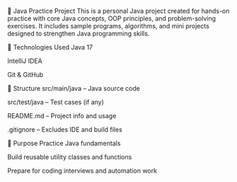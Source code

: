 📌 Java Practice Project
This is a personal Java project created for hands-on practice with core Java concepts, OOP principles, and problem-solving exercises.
It includes sample programs, algorithms, and mini projects designed to strengthen Java programming skills.

🔧 Technologies Used
Java 17

IntelliJ IDEA

Git & GitHub

📁 Structure
src/main/java – Java source code

src/test/java – Test cases (if any)

README.md – Project info and usage

.gitignore – Excludes IDE and build files

🚀 Purpose
Practice Java fundamentals

Build reusable utility classes and functions

Prepare for coding interviews and automation work

